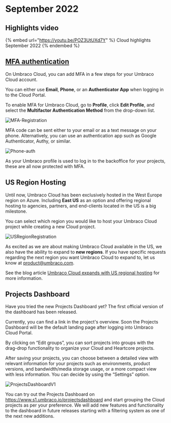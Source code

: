 # September 2022

## Highlights video

{% embed url="https://youtu.be/POZ3UtUXd7Y" %}
Cloud highlights September 2022
{% endembed %}

## [MFA authentication](../../../project-overview/multi-factor-authentication-on-cloud.md)

On Umbraco Cloud, you can add MFA in a few steps for your Umbraco Cloud account.

You can either use **Email**, **Phone**, or an **Authenticator App** when logging in to the Cloud Portal.

To enable MFA for Umbraco Cloud, go to **Profile**, click **Edit Profile**, and select the **Multifactor Authentication Method** from the drop-down list.

![MFA-Registration](../../images/2FA-Registration.gif)

MFA code can be sent either to your email or as a text message on your phone. Alternatively, you can use an authentication app such as Google Authenticator, Authy, or similar.

![Phone-auth](../../../set-up/images/Phone-auth.png)

As your Umbraco profile is used to log in to the backoffice for your projects, these are all now protected with MFA.

## US Region Hosting

Until now, Umbraco Cloud has been exclusively hosted in the West Europe region on Azure. Including **East US** as an option and offering regional hosting to agencies, partners, and end-clients located in the US is a big milestone.

You can select which region you would like to host your Umbraco Cloud project while creating a new Cloud project.

![USRegionRegistration](../../images/USRegionRegistration.gif)

As excited as we are about making Umbraco Cloud available in the US, we also have the ability to expand to **new regions**. If you have specific requests regarding the next region you want Umbraco Cloud to expand to, let us know at product@umbraco.com.

See the blog article [Umbraco Cloud expands with US regional hosting](https://umbraco.com/blog/umbraco-cloud-expands-with-us-regional-hosting/) for more information.

## Projects Dashboard

Have you tried the new Projects Dashboard yet? The first official version of the dashboard has been released.

Currently, you can find a link in the project's overview. Soon the Projects Dashboard will be the default landing page after logging into Umbraco Cloud Portal.

By clicking on “Edit groups”, you can sort projects into groups with the drag-drop functionality to organize your Cloud and Heartcore projects.

After saving your projects, you can choose between a detailed view with relevant information for your projects such as environments, product versions, and bandwidth/media storage usage, or a more compact view with less information. You can decide by using the “Settings” option.

![ProjectsDashboardV1](../../images/ProjectsDashboardV1.gif)

You can try out the Projects Dashboard on https://www.s1.umbraco.io/projectsdashboard and start grouping the Cloud projects as per your preference. We will add new features and functionality to the dashboard in future releases starting with a filtering system as one of the next new additions.
